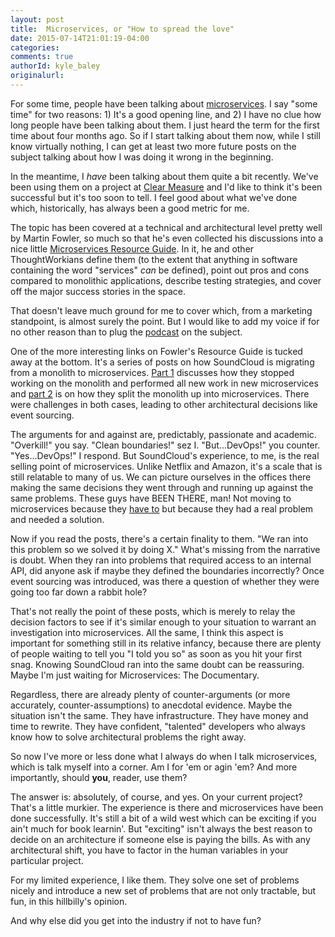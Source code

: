 ```yaml
---
layout: post
title:  Microservices, or "How to spread the love"
date: 2015-07-14T21:01:19-04:00
categories:
comments: true
authorId: kyle_baley
originalurl:
---
```


For some time, people have been talking about [microservices](https://www.nginx.com/blog/introduction-to-microservices/). I say "some time" for two reasons: 1) It's a good opening line, and 2) I have no clue how long people have been talking about them. I just heard the term for the first time about four months ago. So if I start talking about them now, while I still know virtually nothing, I can get at least two more future posts on the subject talking about how I was doing it wrong in the beginning.

In the meantime, I _have_ been talking about them quite a bit recently. We've been using them on a project at [Clear Measure](http://www.clear-measure.com) and I'd like to think it's been successful but it's too soon to tell. I feel good about what we've done which, historically, has always been a good metric for me.

The topic has been covered at a technical and architectural level pretty well by Martin Fowler, so much so that he's even collected his discussions into a nice little [Microservices Resource Guide](http://martinfowler.com/microservices/). In it, he and other ThoughtWorkians define them (to the extent that anything in software containing the word "services" _can_ be defined), point out pros and cons compared to monolithic applications, describe testing strategies, and cover off the major success stories in the space.

That doesn't leave much ground for me to cover which, from a marketing standpoint, is almost surely the point. But I would like to add my voice if for no other reason than to plug the [podcast](http://www.westerndevs.com/podcasts/podcast-microservices/) on the subject.

One of the more interesting links on Fowler's Resource Guide is tucked away at the bottom. It's a series of posts on how SoundCloud is migrating from a monolith to microservices. [Part 1](https://developers.soundcloud.com/blog/building-products-at-soundcloud-part-1-dealing-with-the-monolith) discusses how they stopped working on the monolith and performed all new work in new microservices and [part 2](https://developers.soundcloud.com/blog/building-products-at-soundcloud-part-2-breaking-the-monolith) is on how they split the monolith up into microservices. There were challenges in both cases, leading to other architectural decisions like event sourcing.

The arguments for and against are, predictably, passionate and academic. "Overkill!" you say. "Clean boundaries!" sez I. "But...DevOps!" you counter. "Yes...DevOps!" I respond. But SoundCloud's experience, to me, is the real selling point of microservices. Unlike Netflix and Amazon, it's a scale that is still relatable to many of us. We can picture ourselves in the offices there making the same decisions they went through and running up against the same problems. These guys have BEEN THERE, man! Not moving to microservices because they [have to](https://plus.google.com/+RipRowan/posts/eVeouesvaVX) but because they had a real problem and needed a solution.

Now if you read the posts, there's a certain finality to them. "We ran into this problem so we solved it by doing X." What's missing from the narrative is doubt. When they ran into problems that required access to an internal API, did anyone ask if maybe they defined the boundaries incorrectly? Once event sourcing was introduced, was there a question of whether they were going too far down a rabbit hole?

That's not really the point of these posts, which is merely to relay the decision factors to see if it's similar enough to your situation to warrant an investigation into microservices. All the same, I think this aspect is important for something still in its relative infancy, because there are plenty of people waiting to tell you "I told you so" as soon as you hit your first snag. Knowing SoundCloud ran into the same doubt can be reassuring. Maybe I'm just waiting for Microservices: The Documentary.

Regardless, there are already plenty of counter-arguments (or more accurately, counter-assumptions) to anecdotal evidence. Maybe the situation isn't the same. They have infrastructure. They have money and time to rewrite. They have confident, "talented" developers who always know how to solve architectural problems the right away.

So now I've more or less done what I always do when I talk microservices, which is talk myself into a corner. Am I for 'em or agin 'em? And more importantly, should **you**, reader, use them?

The answer is: absolutely, of course, and yes. On your current project? That's a little murkier. The experience is there and microservices have been done successfully. It's still a bit of a wild west which can be exciting if you ain't much for book learnin'. But "exciting" isn't always the best reason to decide on an architecture if someone else is paying the bills. As with any architectural shift, you have to factor in the human variables in your particular project.

For my limited experience, I like them. They solve one set of problems nicely and introduce a new set of problems that are not only tractable, but fun, in this hillbilly's opinion.

And why else did you get into the industry if not to have fun?